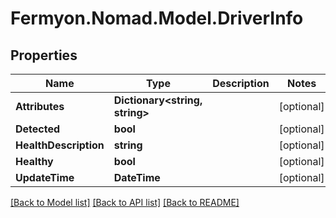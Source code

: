 # Fermyon.Nomad.Model.DriverInfo

## Properties

Name | Type | Description | Notes
------------ | ------------- | ------------- | -------------
**Attributes** | **Dictionary&lt;string, string&gt;** |  | [optional] 
**Detected** | **bool** |  | [optional] 
**HealthDescription** | **string** |  | [optional] 
**Healthy** | **bool** |  | [optional] 
**UpdateTime** | **DateTime** |  | [optional] 

[[Back to Model list]](../README.md#documentation-for-models) [[Back to API list]](../README.md#documentation-for-api-endpoints) [[Back to README]](../README.md)

